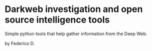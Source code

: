 # Darkweb investigation and open source intelligence tools

Simple python tools that help gather information from the Deep Web.

by Federico D.
